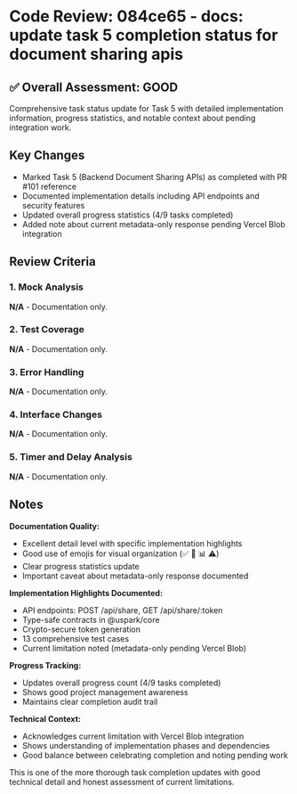 # Code Review: 084ce65 - docs: update task 5 completion status for document sharing apis

## ✅ Overall Assessment: GOOD

Comprehensive task status update for Task 5 with detailed implementation information, progress statistics, and notable context about pending integration work.

## Key Changes

- Marked Task 5 (Backend Document Sharing APIs) as completed with PR #101 reference
- Documented implementation details including API endpoints and security features
- Updated overall progress statistics (4/9 tasks completed)
- Added note about current metadata-only response pending Vercel Blob integration

## Review Criteria

### 1. Mock Analysis

**N/A** - Documentation only.

### 2. Test Coverage

**N/A** - Documentation only.

### 3. Error Handling

**N/A** - Documentation only.

### 4. Interface Changes

**N/A** - Documentation only.

### 5. Timer and Delay Analysis

**N/A** - Documentation only.

## Notes

**Documentation Quality:**

- Excellent detail level with specific implementation highlights
- Good use of emojis for visual organization (✅ 📝 📊 ⚠️)
- Clear progress statistics update
- Important caveat about metadata-only response documented

**Implementation Highlights Documented:**

- API endpoints: POST /api/share, GET /api/share/:token
- Type-safe contracts in @uspark/core
- Crypto-secure token generation
- 13 comprehensive test cases
- Current limitation noted (metadata-only pending Vercel Blob)

**Progress Tracking:**

- Updates overall progress count (4/9 tasks completed)
- Shows good project management awareness
- Maintains clear completion audit trail

**Technical Context:**

- Acknowledges current limitation with Vercel Blob integration
- Shows understanding of implementation phases and dependencies
- Good balance between celebrating completion and noting pending work

This is one of the more thorough task completion updates with good technical detail and honest assessment of current limitations.
